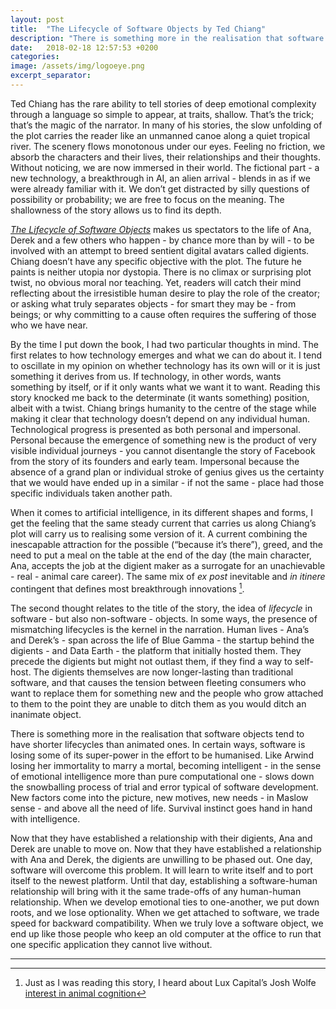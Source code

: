 ```yaml
---
layout: post
title:  "The Lifecycle of Software Objects by Ted Chiang"
description: "There is something more in the realisation that software objects tend to have shorter lifecycles than animated ones. In certain ways, software is losing some of its super-power in the effort to be humanised."
date:   2018-02-18 12:57:53 +0200
categories:
image: /assets/img/logoeye.png
excerpt_separator: 
---
```


Ted Chiang has the rare ability to tell stories of deep emotional complexity through a language so simple to appear, at traits, shallow. That’s the trick; that’s the magic of the narrator. In many of his stories, the slow unfolding of the plot carries the reader like an unmanned canoe along a quiet tropical river. The scenery flows monotonous under our eyes. Feeling no friction, we absorb the characters and their lives, their relationships and their thoughts. Without noticing, we are now immersed in their world. The fictional part - a new technology, a breakthrough in AI, an alien arrival - blends in as if we were already familiar with it. We don’t get distracted by silly questions of possibility or probability; we are free to focus on the meaning. The shallowness of the story allows us to find its depth.

[_The Lifecycle of Software Objects_](https://subterraneanpress.com/magazine/fall_2010/fiction_the_lifecycle_of_software_objects_by_ted_chiang) makes us spectators to the life of Ana, Derek and a few others who happen - by chance more than by will - to be involved with an attempt to breed sentient digital avatars called digients. Chiang doesn’t have any specific objective with the plot. The future he paints is neither utopia nor dystopia. There is no climax or surprising plot twist, no obvious moral nor teaching. Yet, readers will catch their mind reflecting about the irresistible human desire to play the role of the creator; or asking what truly separates objects - for smart they may be - from beings; or why committing to a cause often requires the suffering of those who we have near. 

By the time I put down the book, I had two particular thoughts in mind. The first relates to how technology emerges and what we can do about it. I tend to oscillate in my opinion on whether technology has its own will or it is just something it derives from us. If technology, in other words, wants something by itself, or if it only wants what we want it to want. Reading this story knocked me back to the determinate (it wants something) position, albeit with a twist. Chiang brings humanity to the centre of the stage while making it clear that technology doesn’t depend on any individual human. Technological progress is presented as both personal and impersonal. Personal because the emergence of something new is the product of very visible individual journeys - you cannot disentangle the story of Facebook from the story of its founders and early team. Impersonal because the absence of a grand plan or individual stroke of genius gives us the certainty that we would have ended up in a similar - if not the same - place had those specific individuals taken another path. 

When it comes to artificial intelligence, in its different shapes and forms, I get the feeling that the same steady current that carries us along Chiang’s plot will carry us to realising some version of it. A current combining the inescapable attraction for the possible (“because it’s there”), greed, and the need to put a meal on the table at the end of the day (the main character, Ana, accepts the job at the digient maker as a surrogate for an unachievable - real - animal care career). The same mix of _ex post_ inevitable and _in itinere_ contingent that defines most breakthrough innovations [^1].

The second thought relates to the title of the story, the idea of _lifecycle_ in software - but also non-software - objects. In some ways, the presence of mismatching lifecycles is the kernel in the narration. Human lives - Ana’s and Derek’s - span across the life of Blue Gamma - the startup behind the digients - and Data Earth - the platform that initially hosted them. They precede the digients but might not outlast them, if they find a way to self-host. The digients themselves are now longer-lasting than traditional software, and that causes the tension between fleeting consumers who want to replace them for something new and the people who grow attached to them to the point they are unable to ditch them as you would ditch an inanimate object. 

There is something more in the realisation that software objects tend to have shorter lifecycles than animated ones. In certain ways, software is losing some of its super-power in the effort to be humanised. Like Arwind losing her immortality to marry a mortal, becoming intelligent - in the sense of emotional intelligence more than pure computational one - slows down the snowballing process of trial and error typical of software development.  New factors come into the picture, new motives, new needs - in Maslow sense - and above all the need of life. Survival instinct goes hand in hand with intelligence. 

Now that they have established a relationship with their digients, Ana and Derek are unable to move on. Now that they have established a relationship with Ana and Derek, the digients are unwilling to be phased out. One day, software will overcome this problem. It will learn to write itself and to port itself to the newest platform. Until that day, establishing a software-human relationship will bring with it the same trade-offs of any human-human relationship. When we develop emotional ties to one-another, we put down roots, and we lose optionality. When we get attached to software, we trade speed for backward compatibility. When we truly love a software object, we end up like those people who keep an old computer at the office to run that one specific application they cannot live without. 

---

[^1]:	Just as I was reading this story, I heard about Lux Capital’s Josh Wolfe [interest in animal cognition](https://www.reddit.com/r/IAmA/comments/61tzj1/hi_were_josh_peter_and_sam_josh_and_peter_are/dfhciui/)